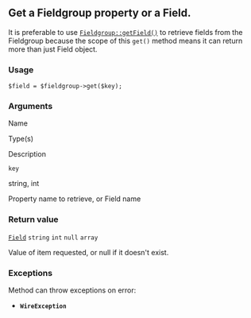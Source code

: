 Get a Fieldgroup property or a Field.
-------------------------------------

It is preferable to use [`Fieldgroup::getField()`](/api/ref/fieldgroup/get-field/) to retrieve fields from the Fieldgroup because the scope of this `get()` method means it can return more than just Field object.

### Usage

    $field = $fieldgroup->get($key);

### Arguments

Name

Type(s)

Description

`key`

string, int

Property name to retrieve, or Field name

### Return value

[`Field`](/api/ref/field/) `string` `int` `null` `array`

Value of item requested, or null if it doesn't exist.

### Exceptions

Method can throw exceptions on error:

*   **`WireException`**
    


